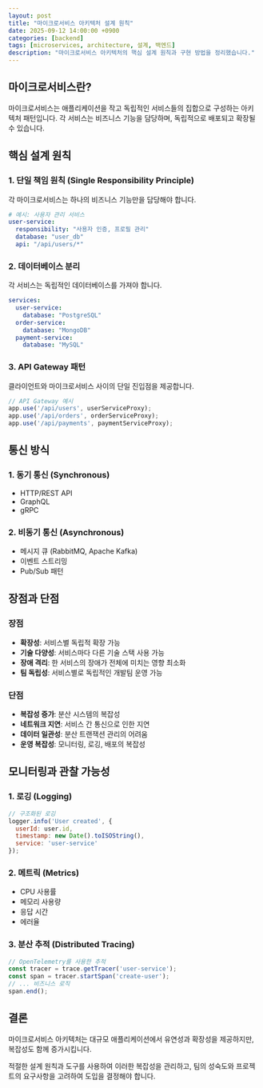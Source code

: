 ```yaml
---
layout: post
title: "마이크로서비스 아키텍처 설계 원칙"
date: 2025-09-12 14:00:00 +0900
categories: [backend]
tags: [microservices, architecture, 설계, 백엔드]
description: "마이크로서비스 아키텍처의 핵심 설계 원칙과 구현 방법을 정리했습니다."
---
```


## 마이크로서비스란?

마이크로서비스는 애플리케이션을 작고 독립적인 서비스들의 집합으로 구성하는 아키텍처 패턴입니다. 각 서비스는 비즈니스 기능을 담당하며, 독립적으로 배포되고 확장될 수 있습니다.

## 핵심 설계 원칙

### 1. 단일 책임 원칙 (Single Responsibility Principle)
각 마이크로서비스는 하나의 비즈니스 기능만을 담당해야 합니다.

```yaml
# 예시: 사용자 관리 서비스
user-service:
  responsibility: "사용자 인증, 프로필 관리"
  database: "user_db"
  api: "/api/users/*"
```

### 2. 데이터베이스 분리
각 서비스는 독립적인 데이터베이스를 가져야 합니다.

```yaml
services:
  user-service:
    database: "PostgreSQL"
  order-service:
    database: "MongoDB"
  payment-service:
    database: "MySQL"
```

### 3. API Gateway 패턴
클라이언트와 마이크로서비스 사이의 단일 진입점을 제공합니다.

```javascript
// API Gateway 예시
app.use('/api/users', userServiceProxy);
app.use('/api/orders', orderServiceProxy);
app.use('/api/payments', paymentServiceProxy);
```

## 통신 방식

### 1. 동기 통신 (Synchronous)
- HTTP/REST API
- GraphQL
- gRPC

### 2. 비동기 통신 (Asynchronous)
- 메시지 큐 (RabbitMQ, Apache Kafka)
- 이벤트 스트리밍
- Pub/Sub 패턴

## 장점과 단점

### 장점
- **확장성**: 서비스별 독립적 확장 가능
- **기술 다양성**: 서비스마다 다른 기술 스택 사용 가능
- **장애 격리**: 한 서비스의 장애가 전체에 미치는 영향 최소화
- **팀 독립성**: 서비스별로 독립적인 개발팀 운영 가능

### 단점
- **복잡성 증가**: 분산 시스템의 복잡성
- **네트워크 지연**: 서비스 간 통신으로 인한 지연
- **데이터 일관성**: 분산 트랜잭션 관리의 어려움
- **운영 복잡성**: 모니터링, 로깅, 배포의 복잡성

## 모니터링과 관찰 가능성

### 1. 로깅 (Logging)
```javascript
// 구조화된 로깅
logger.info('User created', {
  userId: user.id,
  timestamp: new Date().toISOString(),
  service: 'user-service'
});
```

### 2. 메트릭 (Metrics)
- CPU 사용률
- 메모리 사용량
- 응답 시간
- 에러율

### 3. 분산 추적 (Distributed Tracing)
```javascript
// OpenTelemetry를 사용한 추적
const tracer = trace.getTracer('user-service');
const span = tracer.startSpan('create-user');
// ... 비즈니스 로직
span.end();
```

## 결론

마이크로서비스 아키텍처는 대규모 애플리케이션에서 유연성과 확장성을 제공하지만, 복잡성도 함께 증가시킵니다.

적절한 설계 원칙과 도구를 사용하여 이러한 복잡성을 관리하고, 팀의 성숙도와 프로젝트의 요구사항을 고려하여 도입을 결정해야 합니다.